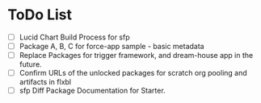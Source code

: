 # ToDo List

* [ ] Lucid Chart Build Process for sfp
* [ ] Package A, B, C for force-app sample - basic metadata
* [ ] Replace Packages for trigger framework, and dream-house app in the future.
* [ ] Confirm URLs of the unlocked packages for scratch org pooling and artifacts in flxbl
* [ ] sfp Diff Package Documentation for Starter.
